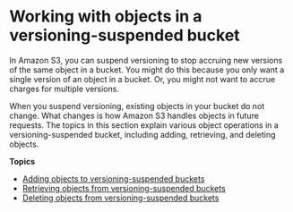 # Working with objects in a versioning\-suspended bucket<a name="VersionSuspendedBehavior"></a>

In Amazon S3, you can suspend versioning to stop accruing new versions of the same object in a bucket\. You might do this because you only want a single version of an object in a bucket\. Or, you might not want to accrue charges for multiple versions\. 

When you suspend versioning, existing objects in your bucket do not change\. What changes is how Amazon S3 handles objects in future requests\. The topics in this section explain various object operations in a versioning\-suspended bucket, including adding, retrieving, and deleting objects\.

**Topics**
+ [Adding objects to versioning\-suspended buckets](AddingObjectstoVersionSuspendedBuckets.md)
+ [Retrieving objects from versioning\-suspended buckets](RetrievingObjectsfromVersioningSuspendedBuckets.md)
+ [Deleting objects from versioning\-suspended buckets](DeletingObjectsfromVersioningSuspendedBuckets.md)